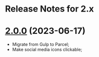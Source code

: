 # Release Notes for 2.x

<a name="2.0.0"></a>
# [2.0.0](https://github.com/bbulakh/tailwind-ecommerce) (2023-06-17)
- Migrate from Gulp to Parcel;
- Make social media icons clickable;


